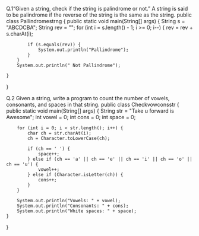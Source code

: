 Q.1“Given a string, check if the string is palindrome or not.” A string is
said to be palindrome if the reverse of the string is the same as the string.
public class Pallindromestrng {
    public static void main(String[] args) {
        String s = "ABCDCBA";
        String rev = "";
        for (int i = s.length() - 1; i >= 0; i--) {
            rev = rev + s.charAt(i);

            if (s.equals(rev)) {
                System.out.println("Pallindrome");
            }
        }
        System.out.println(" Not Pallindrome");

    }
}

Q.2 Given a string, write a program to count the number of vowels, consonants, and spaces in that string.
public class Checkvowconsstr {
    public static void main(String[] args) {
        String str = "Take u forward is Awesome";
        int vowel = 0;
        int cons = 0;
        int space = 0;
        
        for (int i = 0; i < str.length(); i++) {
            char ch = str.charAt(i);
            ch = Character.toLowerCase(ch);
            
            if (ch == ' ') {
                space++;
            } else if (ch == 'a' || ch == 'e' || ch == 'i' || ch == 'o' || ch == 'u') {
                vowel++;
            } else if (Character.isLetter(ch)) {
                cons++;
            }
        }
        
        System.out.println("Vowels: " + vowel);
        System.out.println("Consonants: " + cons);
        System.out.println("White spaces: " + space);
    }
}


